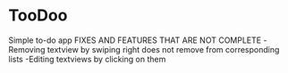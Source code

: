 # TooDoo
Simple to-do app
FIXES AND FEATURES THAT ARE NOT COMPLETE
-Removing textview by swiping right does not remove from corresponding lists
-Editing textviews by clicking on them
